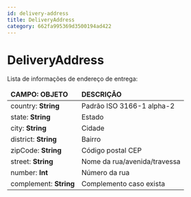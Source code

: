 ```yaml
---
id: delivery-address
title: DeliveryAddress
category: 662fa995369d3500194ad422
---
```


# DeliveryAddress

Lista de informações de endereço de entrega:

<table>
    <thead>
        <tr>
            <td><strong>CAMPO: OBJETO</strong></td>
            <td><strong>DESCRIÇÃO</strong></td>
        </tr>
    </thead>
    <tbody>
        <tr>
            <td>country: <b>String</b></td>
            <td>Padrão ISO 3166-1 alpha-2</td>
        </tr>
        <tr>
            <td>state: <b>String</b></td>
            <td>Estado</td>
        </tr>
        <tr>
            <td>city: <b>String</b></td>
            <td>Cidade</td>
        </tr>
        <tr>
            <td>district: <b>String</b></td>
            <td>Bairro</td>
        </tr>
        <tr>
            <td>zipCode: <b>String</b></td>
            <td>Código postal CEP</td>
        </tr>
        <tr>
            <td>street: <b>String</b></td>
            <td>Nome da rua/avenida/travessa</td>
        </tr>
        <tr>
            <td>number: <b>Int</b></td>
            <td>Número da rua</td>
        </tr>
        <tr>
            <td>complement: <b>String</b></td>
            <td>Complemento caso exista</td>
        </tr>
    </tbody>
</table>
